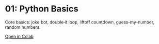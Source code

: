 # 01: Python Basics

Core basics: joke bot, double‐it loop, liftoff countdown, guess-my-number, random numbers.

[Open in Colab](https://colab.research.google.com/drive/1m7u-Tqk5LHud4VNXRuOLkvh3kwvxuppi?usp=drive_link)
